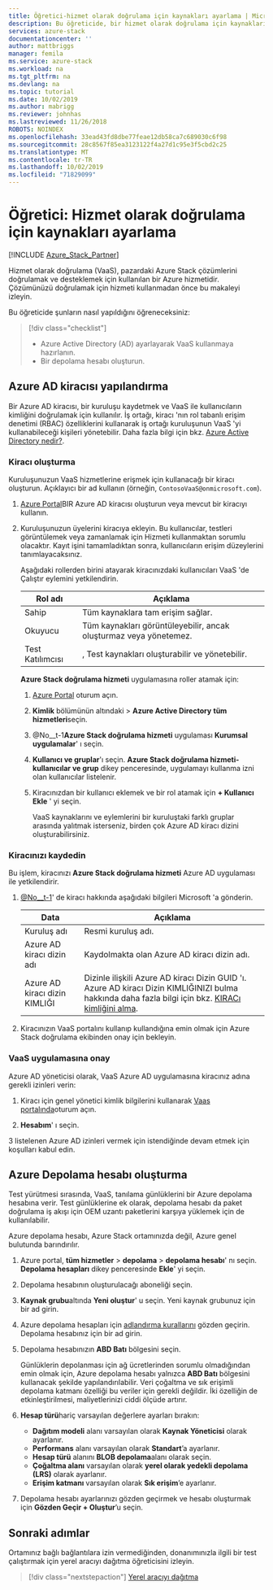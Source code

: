 ```yaml
---
title: Öğretici-hizmet olarak doğrulama için kaynakları ayarlama | Microsoft Docs
description: Bu öğreticide, bir hizmet olarak doğrulama için kaynakları ayarlamayı öğrenin.
services: azure-stack
documentationcenter: ''
author: mattbriggs
manager: femila
ms.service: azure-stack
ms.workload: na
ms.tgt_pltfrm: na
ms.devlang: na
ms.topic: tutorial
ms.date: 10/02/2019
ms.author: mabrigg
ms.reviewer: johnhas
ms.lastreviewed: 11/26/2018
ROBOTS: NOINDEX
ms.openlocfilehash: 33ead43fd8dbe77feae12db58ca7c689030c6f98
ms.sourcegitcommit: 28c8567f85ea3123122f4a27d1c95e3f5cbd2c25
ms.translationtype: MT
ms.contentlocale: tr-TR
ms.lasthandoff: 10/02/2019
ms.locfileid: "71829099"
---
```

# <a name="tutorial-set-up-resources-for-validation-as-a-service"></a>Öğretici: Hizmet olarak doğrulama için kaynakları ayarlama

[!INCLUDE [Azure_Stack_Partner](./includes/azure-stack-partner-appliesto.md)]

Hizmet olarak doğrulama (VaaS), pazardaki Azure Stack çözümlerini doğrulamak ve desteklemek için kullanılan bir Azure hizmetidir. Çözümünüzü doğrulamak için hizmeti kullanmadan önce bu makaleyi izleyin.

Bu öğreticide şunların nasıl yapıldığını öğreneceksiniz:

> [!div class="checklist"]
> * Azure Active Directory (AD) ayarlayarak VaaS kullanmaya hazırlanın.
> * Bir depolama hesabı oluşturun.

## <a name="configure-an-azure-ad-tenant"></a>Azure AD kiracısı yapılandırma

Bir Azure AD kiracısı, bir kuruluşu kaydetmek ve VaaS ile kullanıcıların kimliğini doğrulamak için kullanılır. İş ortağı, kiracı 'nın rol tabanlı erişim denetimi (RBAC) özelliklerini kullanarak iş ortağı kuruluşunun VaaS 'yi kullanabileceği kişileri yönetebilir. Daha fazla bilgi için bkz. [Azure Active Directory nedir?](https://docs.microsoft.com/azure/active-directory/fundamentals/active-directory-whatis).

### <a name="create-a-tenant"></a>Kiracı oluşturma

Kuruluşunuzun VaaS hizmetlerine erişmek için kullanacağı bir kiracı oluşturun. Açıklayıcı bir ad kullanın (örneğin, `ContosoVaaS@onmicrosoft.com`).

1. [Azure Portal](https://portal.azure.com)BIR Azure AD kiracısı oluşturun veya mevcut bir kiracıyı kullanın. <!-- For instructions on creating new Azure AD tenants, see [Get started with Azure AD](https://docs.microsoft.com/azure/active-directory/get-started-azure-ad). -->

2. Kuruluşunuzun üyelerini kiracıya ekleyin. Bu kullanıcılar, testleri görüntülemek veya zamanlamak için Hizmeti kullanmaktan sorumlu olacaktır. Kayıt işini tamamladıktan sonra, kullanıcıların erişim düzeylerini tanımlayacaksınız.

    Aşağıdaki rollerden birini atayarak kiracınızdaki kullanıcıları VaaS 'de Çalıştır eylemini yetkilendirin.

    | Rol adı | Açıklama |
    |---------------------|------------------------------------------|
    | Sahip | Tüm kaynaklara tam erişim sağlar. |
    | Okuyucu | Tüm kaynakları görüntüleyebilir, ancak oluşturmaz veya yönetemez. |
    | Test Katılımcısı | , Test kaynakları oluşturabilir ve yönetebilir. |

    **Azure Stack doğrulama hizmeti** uygulamasına roller atamak için:

   1. [Azure Portal](https://portal.azure.com) oturum açın.
   2. **Kimlik** bölümünün altındaki  > **Azure Active Directory** **tüm hizmetleri**seçin.
   3. @No__t-1**Azure Stack doğrulama hizmeti** uygulaması **Kurumsal uygulamalar**' ı seçin.
   4. **Kullanıcı ve gruplar**'ı seçin. **Azure Stack doğrulama hizmeti-kullanıcılar ve grup** dikey penceresinde, uygulamayı kullanma izni olan kullanıcılar listelenir.
   5. Kiracınızdan bir kullanıcı eklemek ve bir rol atamak için **+ Kullanıcı Ekle** ' yi seçin.

      VaaS kaynaklarını ve eylemlerini bir kuruluştaki farklı gruplar arasında yalıtmak isterseniz, birden çok Azure AD kiracı dizini oluşturabilirsiniz.

### <a name="register-your-tenant"></a>Kiracınızı kaydedin

Bu işlem, kiracınızı **Azure Stack doğrulama hizmeti** Azure AD uygulaması ile yetkilendirir.

1. [@No__t-1](mailto:vaashelp@microsoft.com)' de kiracı hakkında aşağıdaki bilgileri Microsoft 'a gönderin.

    | Data | Açıklama |
    |--------------------------------|---------------------------------------------------------------------------------------------|
    | Kuruluş adı | Resmi kuruluş adı. |
    | Azure AD kiracı dizin adı | Kaydolmakta olan Azure AD kiracı dizin adı. |
    | Azure AD kiracı dizin KIMLIĞI | Dizinle ilişkili Azure AD kiracı Dizin GUID 'ı. Azure AD kiracı Dizin KIMLIĞINIZI bulma hakkında daha fazla bilgi için bkz. [KIRACı kimliğini alma](https://docs.microsoft.com/azure/azure-resource-manager/resource-group-create-service-principal-portal#get-values-for-signing-in). |

2. Kiracınızın VaaS portalını kullanıp kullandığına emin olmak için Azure Stack doğrulama ekibinden onay için bekleyin.

### <a name="consent-to-the-vaas-application"></a>VaaS uygulamasına onay

Azure AD yöneticisi olarak, VaaS Azure AD uygulamasına kiracınız adına gerekli izinleri verin:

1. Kiracı için genel yönetici kimlik bilgilerini kullanarak [Vaas portalında](https://azurestackvalidation.com/)oturum açın. 

2. **Hesabım**' ı seçin.

3 listelenen Azure AD izinleri vermek için istendiğinde devam etmek için koşulları kabul edin.

## <a name="create-an-azure-storage-account"></a>Azure Depolama hesabı oluşturma

Test yürütmesi sırasında, VaaS, tanılama günlüklerini bir Azure depolama hesabına verir. Test günlüklerine ek olarak, depolama hesabı da paket doğrulama iş akışı için OEM uzantı paketlerini karşıya yüklemek için de kullanılabilir.

Azure depolama hesabı, Azure Stack ortamınızda değil, Azure genel bulutunda barındırılır.

1. Azure portal, **tüm hizmetler** > **depolama** > **depolama hesabı**' nı seçin. **Depolama hesapları** dikey penceresinde **Ekle**' yi seçin.

2. Depolama hesabının oluşturulacağı aboneliği seçin.

3. **Kaynak grubu**altında **Yeni oluştur**' u seçin. Yeni kaynak grubunuz için bir ad girin.

4. Azure depolama hesapları için [adlandırma kurallarını](https://docs.microsoft.com/azure/architecture/best-practices/naming-conventions#storage) gözden geçirin. Depolama hesabınız için bir ad girin.

5. Depolama hesabınızın **ABD Batı** bölgesini seçin.

    Günlüklerin depolanması için ağ ücretlerinden sorumlu olmadığından emin olmak için, Azure depolama hesabı yalnızca **ABD Batı** bölgesini kullanacak şekilde yapılandırılabilir. Veri çoğaltma ve sık erişimli depolama katmanı özelliği bu veriler için gerekli değildir. İki özelliğin de etkinleştirilmesi, maliyetlerinizi ciddi ölçüde artırır.

6. **Hesap türü**hariç varsayılan değerlere ayarları bırakın:

    - **Dağıtım modeli** alanı varsayılan olarak **Kaynak Yöneticisi** olarak ayarlanır.
    - **Performans** alanı varsayılan olarak **Standart**’a ayarlanır.
    - **Hesap türü** alanını **BLOB depolama**alanı olarak seçin.
    - **Çoğaltma alanı** varsayılan olarak **yerel olarak yedekli depolama (LRS)** olarak ayarlanır.
    - **Erişim katmanı** varsayılan olarak **Sık erişim**’e ayarlanır.

7. Depolama hesabı ayarlarınızı gözden geçirmek ve hesabı oluşturmak için **Gözden Geçir + Oluştur**’u seçin.

## <a name="next-steps"></a>Sonraki adımlar

Ortamınız bağlı bağlantılara izin vermediğinden, donanımınızla ilgili bir test çalıştırmak için yerel aracıyı dağıtma öğreticisini izleyin.

> [!div class="nextstepaction"]
> [Yerel aracıyı dağıtma](azure-stack-vaas-local-agent.md)
